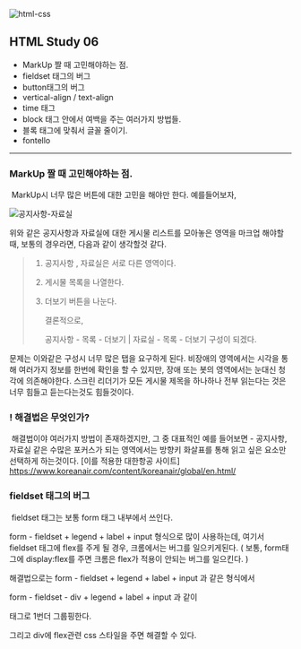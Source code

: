 ![html-css](https://user-images.githubusercontent.com/31315644/64251759-3252cb00-cf54-11e9-88f9-922505f9789e.jpeg)

## HTML Study 06

- MarkUp 짤 때 고민해야하는 점.
- fieldset 태그의 버그
- button태그의 버그
- vertical-align / text-align
- time 태그
- block 태그 안에서 여백을 주는 여러가지 방법들.
- 블록 태그에 맞춰서 글꼴 줄이기.
- fontello

------

### MarkUp 짤 때 고민해야하는 점.

​	MarkUp시 너무 많은 버튼에 대한 고민을 해야만 한다. 예를들어보자,

![공지사항-자료실](https://user-images.githubusercontent.com/31315644/64782626-96067500-d5a0-11e9-9658-4c2f55330329.jpeg)

위와 같은 공지사항과 자료실에 대한 게시물 리스트를 모아놓은 영역을 마크업 해야할 때, 보통의 경우라면, 다음과 같이 생각할것 같다.

> 1. 공지사항 , 자료실은 서로 다른 영역이다.
>
> 2. 게시물 목록을 나열한다.
>
> 3. 더보기 버튼을 나눈다.
>
>     결론적으로, 
>
>    공지사항 - 목록 - 더보기 | 자료실 - 목록 - 더보기 구성이 되겠다.

문제는 이와같은 구성시 너무 많은 탭을 요구하게 된다. 비장애의 영역에서는 시각을 통해 여러가지 정보를 한번에 확인을 할 수 있지만, 장애 또는 봇의 영역에서는 눈대신 청각에 의존해야한다. 스크린 리더기가 모든 게시물 제목을 하나하나 전부 읽는다는 것은 너무 힘들고 듣는다는것도 힘들것이다.

### ! 해결법은 무엇인가?

​	해결법이야 여러가지 방법이 존재하겠지만, 그 중 대표적인 예를 들어보면 - 공지사항,자료실 같은 수많은 포커스가 되는 영역에서는 방향키 화살표를 통해 읽고 싶은 요소만 선택하게 하는것이다. [이를 적용한 대한항공 사이트] https://www.koreanair.com/content/koreanair/global/en.html/



### fieldset 태그의 버그

​	fieldset 태그는 보통 form 태그 내부에서 쓰인다.

form - fieldset + legend + label + input 형식으로 많이 사용하는데, 여기서 fieldset 태그에 flex를 주게 될 경우, 크롬에서는 버그를 일으키게된다. ( 보통, form태그에 display:flex를 주면 크롬은 flex가 적용이 안되는 버그를 일으킨다. )

해결법으로는 form - fieldset + legend + label + input 과 같은 형식에서

form - fieldset - div + legend + label + input 과 같이 <div> 태그로 1번더 그룹핑한다. 

그리고 div에 flex관련 css 스타일을 주면 해결할 수 있다.



 